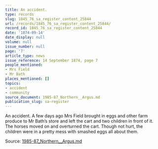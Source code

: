 ```yaml
---
title: An accident.
type: records
slug: 1845_76_sa_register_content_25844
url: /records/1845_76_sa_register_content_25844/
record_id: 1845_76_sa_register_content_25844
date: '1874-09-14'
date_display: null
volume: null
issue_number: null
page: '7'
article_type: news
issue_reference: 14 September 1874, page 7
people_mentioned:
- Mrs Field
- Mr Bath
places_mentioned: []
topics:
- accident
- community
source_document: 1985-87_Northern__Argus.md
publication_slug: sa-register
---
```


An accident.  A few days ago Mrs Field brought in eggs and other farm produce to Mr Bath’s store and left the cart and two children in front of it.  The horses moved on and overturned the cart.  Though not hurt, the children were in a pretty mess with smashed eggs all about them.

Source: [1985-87_Northern__Argus.md](/downloads/markdown/1985-87_Northern__Argus.md)
